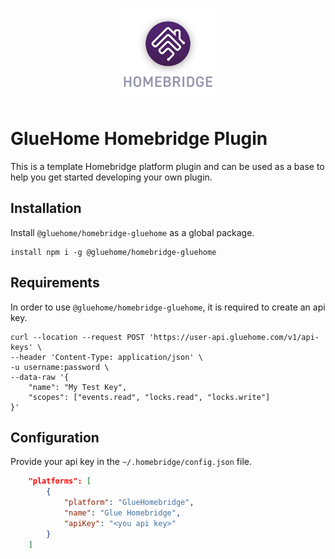 
<p align="center">

<img src="https://github.com/homebridge/branding/raw/master/logos/homebridge-wordmark-logo-vertical.png" width="150">

</p>


# GlueHome Homebridge Plugin

This is a template Homebridge platform plugin and can be used as a base to help you get started developing your own plugin.

## Installation

Install `@gluehome/homebridge-gluehome` as a global package.
```
install npm i -g @gluehome/homebridge-gluehome
```

## Requirements

In order to use `@gluehome/homebridge-gluehome`, it is required to create an api key.

```
curl --location --request POST 'https://user-api.gluehome.com/v1/api-keys' \
--header 'Content-Type: application/json' \
-u username:password \
--data-raw '{
    "name": "My Test Key",
    "scopes": ["events.read", "locks.read", "locks.write"]
}'
```

## Configuration

Provide your api key in the `~/.homebridge/config.json` file.

```json
    "platforms": [
        {
            "platform": "GlueHomebridge",
            "name": "Glue Homebridge",
            "apiKey": "<you api key>"
        }
    ]
```